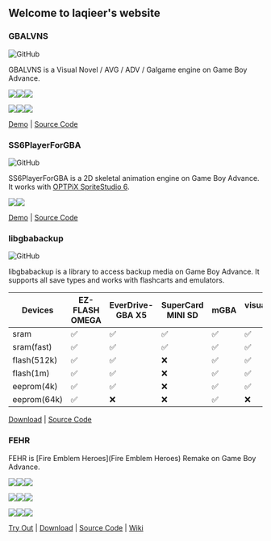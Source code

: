 ## Welcome to laqieer's website

### GBALVNS

![GitHub](https://img.shields.io/github/license/laqieer/gbalvns)

GBALVNS is a Visual Novel / AVG / ADV / Galgame engine on Game Boy Advance.

![](https://media.discordapp.net/attachments/682141375587680274/820353613573652481/summer-2.png)![](https://media.discordapp.net/attachments/682141375587680274/820353609774530580/summer-0.png)![](https://media.discordapp.net/attachments/682141375587680274/820353612844498994/summer-1.png)

![](https://media.discordapp.net/attachments/682141375587680274/820353615485992960/summer-3.png)![](https://media.discordapp.net/attachments/682141375587680274/820558326080339988/summer-1.png)![](https://media.discordapp.net/attachments/682141375587680274/820558322981404692/summer-0.png)

[Demo](https://github.com/laqieer/gbalvns/releases/latest) | [Source Code](https://github.com/laqieer/gbalvns)

### SS6PlayerForGBA

![GitHub](https://img.shields.io/github/license/laqieer/SS6PlayerForGBA)

SS6PlayerForGBA is a 2D skeletal animation engine on Game Boy Advance. It works with [OPTPiX SpriteStudio 6](http://www.webtech.co.jp/eng/spritestudio/).

![](https://media.discordapp.net/attachments/682141375587680274/840278168560467988/character_sample1-0.png)![](https://media.discordapp.net/attachments/682141375587680274/840278166294888459/character_sample1-1.png)

[Demo](https://github.com/laqieer/SS6PlayerForGBA/releases/latest) | [Source Code](https://github.com/laqieer/SS6PlayerForGBA)

### libgbabackup

![GitHub](https://img.shields.io/github/license/laqieer/libgbabackup)

libgbabackup is a library to access backup media on Game Boy Advance. It supports all save types and works with flashcarts and emulators.

|Devices|EZ-FLASH OMEGA|EverDrive-GBA X5|SuperCard MINI SD|mGBA|visualboyadvance-m|NO$GBA|VisualBoyAdvance|
|---|---|---|---|---|---|---|---|
|sram|✅|✅|✅|✅|✅|✅|✅|
|sram(fast)|✅|✅|✅|✅|✅|✅|✅|
|flash(512k)|✅|✅|❌|✅|✅|✅|✅|
|flash(1m)|✅|✅|❌|✅|✅|✅|✅|
|eeprom(4k)|✅|✅|❌|✅|✅|✅|✅|
|eeprom(64k)|✅|❌|❌|✅|❌|✅|✅|

[Download](https://github.com/laqieer/libgbabackup/releases/latest) | [Source Code](https://github.com/laqieer/libgbabackup)

### FEHR

FEHR is [Fire Emblem Heroes](Fire Emblem Heroes) Remake on Game Boy Advance.

![](https://feuniverse.us/uploads/default/original/3X/3/1/316c67156c80d51202aee42e7e67f8bc4a061e7a.png)![](https://feuniverse.us/uploads/default/original/3X/7/7/77a28136ee92b72e509327b3b8236a970aaa89d6.png)![](https://img.itch.zone/aW1hZ2UvOTI2MDA3LzUyMzc3NDgucG5n/original/PByZHc.png)

![](https://feuniverse.us/uploads/default/original/3X/a/9/a9143b1900f476cbe9e237edb27635859489607b.png)![](https://feuniverse.us/uploads/default/original/3X/b/7/b7a963701d069e254e8da0ecabe16e9dff959af9.png)![](https://feuniverse.us/uploads/default/original/3X/7/a/7ac20a3d14310c1039da78835bda82ab48f7f5aa.png)

![](https://img.itch.zone/aW1hZ2UvOTI2MDA3LzUyMzc3NTEucG5n/original/Y%2FQzF7.png)![](https://img.itch.zone/aW1hZ2UvOTI2MDA3LzUyMzc3NDkucG5n/original/kj1s%2BV.png)![](https://img.itch.zone/aW1hZ2UvOTI2MDA3LzUyMzc3NTAucG5n/original/6NjmIP.png)

[Try Out](https://laqieer.gitee.io/fehr/launcher.html#fehr) | [Download](https://github.com/laqieer/fe7-jp-stunning-tribble/releases/latest) | [Source Code](https://github.com/laqieer/fe7-jp-stunning-tribble) | [Wiki](https://github.com/laqieer/fe7-jp-stunning-tribble/wiki)
